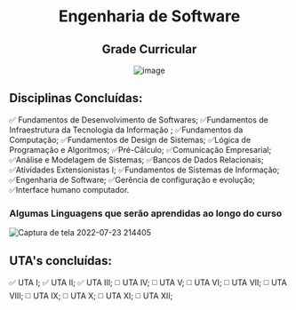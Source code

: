 <div align="center">

# Engenharia de Software
## Grade Curricular
![image](https://user-images.githubusercontent.com/89542446/197353803-c2461ea4-77e2-4fba-a8d4-e614cf8504d9.png)

</div>

## Disciplinas Concluídas:
✅ Fundamentos de Desenvolvimento de Softwares;
✅Fundamentos de Infraestrutura da Tecnologia da Informação ;
✅Fundamentos da Computação;
✅Fundamentos de Design de Sistemas;
✅Lógica de Programação e Algoritmos;
✅Pré-Cálculo;
✅Comunicação Empresarial;
✅Análise e Modelagem de Sistemas;
✅Bancos de Dados Relacionais;
✅Atividades Extensionistas I;
✅Fundamentos de Sistemas de Informação;
✅Engenharia de Software;
✅Gerência de configuração e evolução;
✅Interface humano computador.

### **Algumas Linguagens que serão aprendidas ao longo do curso**
![Captura de tela 2022-07-23 214405](https://user-images.githubusercontent.com/89542446/181680976-1c955a7c-d179-45d7-ac6e-2c30ae1b79e9.png)

## UTA's concluídas:
✅ UTA I;
✅ UTA II;
✅ UTA III;
◻️ UTA IV;
◻️ UTA V;
◻️ UTA VI;
◻️ UTA VII;
◻️ UTA VIII;
◻️ UTA IX;
◻️ UTA X;
◻️ UTA XI;
◻️ UTA XII;






